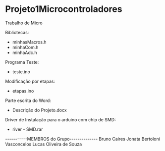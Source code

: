 # Projeto1Microcontroladores
Trabalho de Micro

Bibliotecas:
- minhasMacros.h
- minhaCom.h
- minhaAdc.h

Programa Teste:
- teste.ino

Modificação por etapas:
- etapas.ino

Parte escrita do Word:
- Descrição do Projeto.docx

Driver de Instalação para o arduino com chip de SMD:
- river - SMD.rar

-----------MEMBROS do Grupo--------------
  Bruno Caires
  Jonata Bertoloni Vasconcelos
  Lucas Oliveira de Souza
